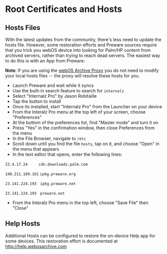 # Root Certificates and Hosts

## Hosts Files

With the latest updates from the community, there's less need to update the hosts file. However, some restoration efforts and Preware sources require that you trick you webOS device into looking for Palm/HP content from archived servers, rather than trying to reach dead servers. The easiest way to do this is with an App from Preware:

**Note**: If you are using the [webOS Archive Proxy](proxysetup.md) you do not need to modify your local hosts files -- the proxy will resolve these hosts for you.

* Launch Preware and wait while it syncs
* Use the built-in search feature to search for `internalz`
* Select "Internalz Pro" by Jason Robitaille
* Tap the button to install
* Once its installed, start "Internalz Pro" from the Launcher on your device
* From the Interalz Pro menu at the top left of your screen, choose "Preferences"
* At the bottom of the preferences list, find "Master mode" and turn it on
* Press "Yes" in the confirmation window, then close Preferences from the menu
* In the File Browser, navigate to `/etc`
* Scroll down until you find the file `hosts`, tap on it, and choose "Open" in the menu that appears
* In the text editor that opens, enter the following lines:

`23.4.17.24`&nbsp;&nbsp;&nbsp;&nbsp;&nbsp;&nbsp;&nbsp;&nbsp; `cdn.downloads.palm.com`

`140.211.169.161` `ipkg.preware.org`

`23.141.224.193`&nbsp;&nbsp; `ipkg.preware.net`

`23.141.224.193`&nbsp;&nbsp; `preware.net`

* From the Interalz Pro menu in the top left, choose "Save File" then "Close"

## Help Hosts

Additional Hosts can be configured to restore the on-device Help app for some devices. This restoration effort is documented at <a href="http://help.webosarchive.com/HowToUse.php" target="_blank">http://help.webosarchive.com</a>